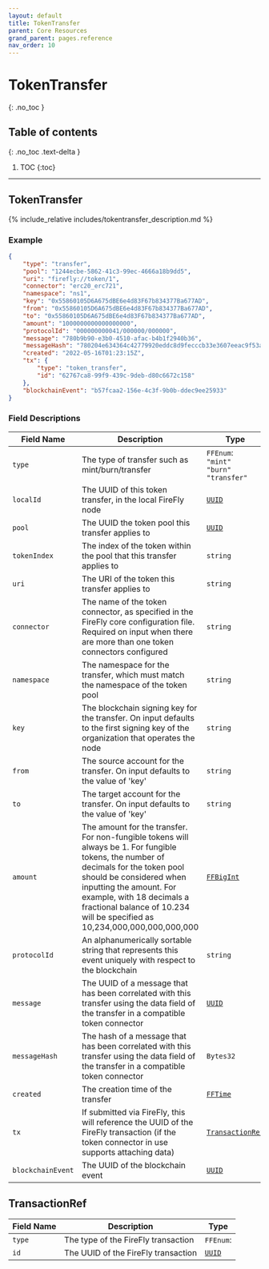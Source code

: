 ```yaml
---
layout: default
title: TokenTransfer
parent: Core Resources
grand_parent: pages.reference
nav_order: 10
---
```


# TokenTransfer
{: .no_toc }

## Table of contents
{: .no_toc .text-delta }

1. TOC
{:toc}

---
## TokenTransfer

{% include_relative includes/tokentransfer_description.md %}

### Example

```json
{
    "type": "transfer",
    "pool": "1244ecbe-5862-41c3-99ec-4666a18b9dd5",
    "uri": "firefly://token/1",
    "connector": "erc20_erc721",
    "namespace": "ns1",
    "key": "0x55860105D6A675dBE6e4d83F67b834377Ba677AD",
    "from": "0x55860105D6A675dBE6e4d83F67b834377Ba677AD",
    "to": "0x55860105D6A675dBE6e4d83F67b834377Ba677AD",
    "amount": "1000000000000000000",
    "protocolId": "000000000041/000000/000000",
    "message": "780b9b90-e3b0-4510-afac-b4b1f2940b36",
    "messageHash": "780204e634364c42779920eddc8d9fecccb33e3607eeac9f53abd1b31184ae4e",
    "created": "2022-05-16T01:23:15Z",
    "tx": {
        "type": "token_transfer",
        "id": "62767ca8-99f9-439c-9deb-d80c6672c158"
    },
    "blockchainEvent": "b57fcaa2-156e-4c3f-9b0b-ddec9ee25933"
}
```

### Field Descriptions

| Field Name | Description | Type |
|------------|-------------|------|
| `type` | The type of transfer such as mint/burn/transfer | `FFEnum`:<br/>`"mint"`<br/>`"burn"`<br/>`"transfer"` |
| `localId` | The UUID of this token transfer, in the local FireFly node | [`UUID`](simpletypes#uuid) |
| `pool` | The UUID the token pool this transfer applies to | [`UUID`](simpletypes#uuid) |
| `tokenIndex` | The index of the token within the pool that this transfer applies to | `string` |
| `uri` | The URI of the token this transfer applies to | `string` |
| `connector` | The name of the token connector, as specified in the FireFly core configuration file. Required on input when there are more than one token connectors configured | `string` |
| `namespace` | The namespace for the transfer, which must match the namespace of the token pool | `string` |
| `key` | The blockchain signing key for the transfer. On input defaults to the first signing key of the organization that operates the node | `string` |
| `from` | The source account for the transfer. On input defaults to the value of 'key' | `string` |
| `to` | The target account for the transfer. On input defaults to the value of 'key' | `string` |
| `amount` | The amount for the transfer. For non-fungible tokens will always be 1. For fungible tokens, the number of decimals for the token pool should be considered when inputting the amount. For example, with 18 decimals a fractional balance of 10.234 will be specified as 10,234,000,000,000,000,000 | [`FFBigInt`](simpletypes#ffbigint) |
| `protocolId` | An alphanumerically sortable string that represents this event uniquely with respect to the blockchain | `string` |
| `message` | The UUID of a message that has been correlated with this transfer using the data field of the transfer in a compatible token connector | [`UUID`](simpletypes#uuid) |
| `messageHash` | The hash of a message that has been correlated with this transfer using the data field of the transfer in a compatible token connector | `Bytes32` |
| `created` | The creation time of the transfer | [`FFTime`](simpletypes#fftime) |
| `tx` | If submitted via FireFly, this will reference the UUID of the FireFly transaction (if the token connector in use supports attaching data) | [`TransactionRef`](#transactionref) |
| `blockchainEvent` | The UUID of the blockchain event | [`UUID`](simpletypes#uuid) |

## TransactionRef

| Field Name | Description | Type |
|------------|-------------|------|
| `type` | The type of the FireFly transaction | `FFEnum`: |
| `id` | The UUID of the FireFly transaction | [`UUID`](simpletypes#uuid) |


